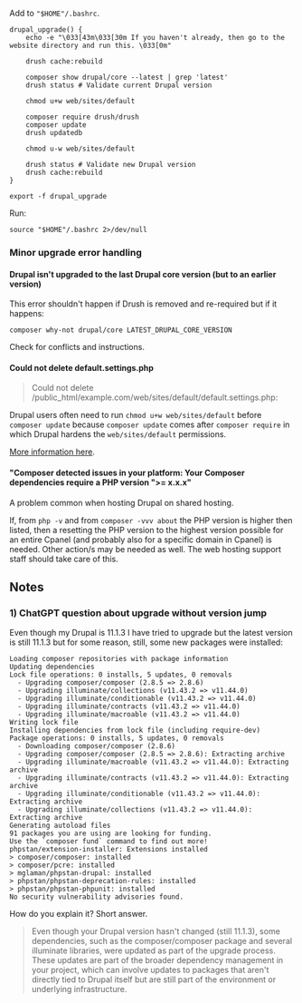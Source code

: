 Add to `"$HOME"/.bashrc`.

```shell
drupal_upgrade() {
	echo -e "\033[43m\033[30m If you haven't already, then go to the website directory and run this. \033[0m"

	drush cache:rebuild

	composer show drupal/core --latest | grep 'latest'
	drush status # Validate current Drupal version

	chmod u+w web/sites/default

	composer require drush/drush
	composer update
	drush updatedb

	chmod u-w web/sites/default

	drush status # Validate new Drupal version
	drush cache:rebuild
}

export -f drupal_upgrade
```

Run:

```shell
source "$HOME"/.bashrc 2>/dev/null
```

### Minor upgrade error handling

#### Drupal isn't upgraded to the last Drupal core version (but to an earlier version)

This error shouldn't happen if Drush is removed and re-required but if it happens:

```
composer why-not drupal/core LATEST_DRUPAL_CORE_VERSION
```

Check for conflicts and instructions.

#### Could not delete default.settings.php

> Could not delete /public_html/example.com/web/sites/default/default.settings.php:

Drupal users often need to run `chmod u+w web/sites/default` before `composer update` because `composer update` comes after `composer require` in which Drupal hardens the `web/sites/default` permissions.

[More information here](https://drupal.stackexchange.com/questions/314209/when-does-system-requirements-function-runs).

#### "Composer detected issues in your platform: Your Composer dependencies require a PHP version ">= x.x.x"

A problem common when hosting Drupal on shared hosting.

If, from `php -v` and from `composer -vvv about` the PHP version is higher then listed, then a resetting the PHP version to the highest version possible for an entire Cpanel (and probably also for a specific domain in Cpanel) is needed. Other action/s may be needed as well. The web hosting support staff should take care of this.

## Notes

### 1) ChatGPT question about upgrade without version jump

Even though my Drupal is 11.1.3 I have tried to upgrade but the latest version is still 11.1.3 but for some reason, still, some new packages were installed:

```
Loading composer repositories with package information
Updating dependencies
Lock file operations: 0 installs, 5 updates, 0 removals
  - Upgrading composer/composer (2.8.5 => 2.8.6)
  - Upgrading illuminate/collections (v11.43.2 => v11.44.0)
  - Upgrading illuminate/conditionable (v11.43.2 => v11.44.0)
  - Upgrading illuminate/contracts (v11.43.2 => v11.44.0)
  - Upgrading illuminate/macroable (v11.43.2 => v11.44.0)
Writing lock file
Installing dependencies from lock file (including require-dev)
Package operations: 0 installs, 5 updates, 0 removals
  - Downloading composer/composer (2.8.6)
  - Upgrading composer/composer (2.8.5 => 2.8.6): Extracting archive
  - Upgrading illuminate/macroable (v11.43.2 => v11.44.0): Extracting archive
  - Upgrading illuminate/contracts (v11.43.2 => v11.44.0): Extracting archive
  - Upgrading illuminate/conditionable (v11.43.2 => v11.44.0): Extracting archive
  - Upgrading illuminate/collections (v11.43.2 => v11.44.0): Extracting archive
Generating autoload files
91 packages you are using are looking for funding.
Use the `composer fund` command to find out more!
phpstan/extension-installer: Extensions installed
> composer/composer: installed
> composer/pcre: installed
> mglaman/phpstan-drupal: installed
> phpstan/phpstan-deprecation-rules: installed
> phpstan/phpstan-phpunit: installed
No security vulnerability advisories found.
```

How do you explain it? Short answer.

> Even though your Drupal version hasn't changed (still 11.1.3), some dependencies, such as the composer/composer package and several illuminate libraries, were updated as part of the upgrade process. These updates are part of the broader dependency management in your project, which can involve updates to packages that aren't directly tied to Drupal itself but are still part of the environment or underlying infrastructure.
